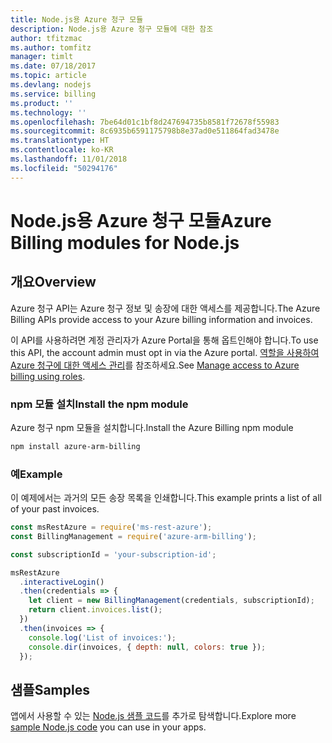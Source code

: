 ```yaml
---
title: Node.js용 Azure 청구 모듈
description: Node.js용 Azure 청구 모듈에 대한 참조
author: tfitzmac
ms.author: tomfitz
manager: timlt
ms.date: 07/18/2017
ms.topic: article
ms.devlang: nodejs
ms.service: billing
ms.product: ''
ms.technology: ''
ms.openlocfilehash: 7be64d01c1bf8d247694735b8581f72678f55983
ms.sourcegitcommit: 8c6935b6591175798b8e37ad0e511864fad3478e
ms.translationtype: HT
ms.contentlocale: ko-KR
ms.lasthandoff: 11/01/2018
ms.locfileid: "50294176"
---
```

# <a name="azure-billing-modules-for-nodejs"></a><span data-ttu-id="b6a66-103">Node.js용 Azure 청구 모듈</span><span class="sxs-lookup"><span data-stu-id="b6a66-103">Azure Billing modules for Node.js</span></span>

## <a name="overview"></a><span data-ttu-id="b6a66-104">개요</span><span class="sxs-lookup"><span data-stu-id="b6a66-104">Overview</span></span>
<span data-ttu-id="b6a66-105">Azure 청구 API는 Azure 청구 정보 및 송장에 대한 액세스를 제공합니다.</span><span class="sxs-lookup"><span data-stu-id="b6a66-105">The Azure Billing APIs provide access to your Azure billing information and invoices.</span></span>

<span data-ttu-id="b6a66-106">이 API를 사용하려면 계정 관리자가 Azure Portal을 통해 옵트인해야 합니다.</span><span class="sxs-lookup"><span data-stu-id="b6a66-106">To use this API, the account admin must opt in via the Azure portal.</span></span> <span data-ttu-id="b6a66-107">[역할을 사용하여 Azure 청구에 대한 액세스 관리](https://docs.microsoft.com/azure/billing/billing-manage-access)를 참조하세요.</span><span class="sxs-lookup"><span data-stu-id="b6a66-107">See [Manage access to Azure billing using roles](https://docs.microsoft.com/azure/billing/billing-manage-access).</span></span>

### <a name="install-the-npm-module"></a><span data-ttu-id="b6a66-108">npm 모듈 설치</span><span class="sxs-lookup"><span data-stu-id="b6a66-108">Install the npm module</span></span> 

<span data-ttu-id="b6a66-109">Azure 청구 npm 모듈을 설치합니다.</span><span class="sxs-lookup"><span data-stu-id="b6a66-109">Install the Azure Billing npm module</span></span> 

```bash
npm install azure-arm-billing
```
### <a name="example"></a><span data-ttu-id="b6a66-110">예</span><span class="sxs-lookup"><span data-stu-id="b6a66-110">Example</span></span> 
 
<span data-ttu-id="b6a66-111">이 예제에서는 과거의 모든 송장 목록을 인쇄합니다.</span><span class="sxs-lookup"><span data-stu-id="b6a66-111">This example prints a list of all of your past invoices.</span></span>
 
```javascript 
const msRestAzure = require('ms-rest-azure');
const BillingManagement = require('azure-arm-billing');

const subscriptionId = 'your-subscription-id';

msRestAzure
  .interactiveLogin()
  .then(credentials => {
    let client = new BillingManagement(credentials, subscriptionId);
    return client.invoices.list();
  })
  .then(invoices => {
    console.log('List of invoices:');
    console.dir(invoices, { depth: null, colors: true });
  });
``` 


## <a name="samples"></a><span data-ttu-id="b6a66-112">샘플</span><span class="sxs-lookup"><span data-stu-id="b6a66-112">Samples</span></span>

<span data-ttu-id="b6a66-113">앱에서 사용할 수 있는 [Node.js 샘플 코드](https://azure.microsoft.com/resources/samples/?platform=nodejs)를 추가로 탐색합니다.</span><span class="sxs-lookup"><span data-stu-id="b6a66-113">Explore more [sample Node.js code](https://azure.microsoft.com/resources/samples/?platform=nodejs) you can use in your apps.</span></span>
